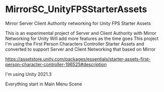 # MirrorSC_UnityFPSStarterAssets
Mirror Server Client Authority networking for Unity FPS Starter Assets

This is an experimental project of Server and Client Authority with Mirror Networking for Unity
Will add more features as the time goes
This project I'm using the First Person Characters Controller Starter Assets and converted to support Server and Client Networking that based on Mirror

https://assetstore.unity.com/packages/essentials/starter-assets-first-person-character-controller-196525#description

I'm using Unity 2021.3

Everything start in Main Menu Scene
